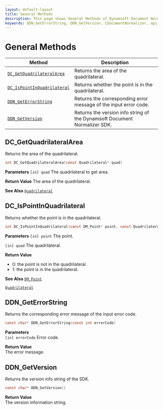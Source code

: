 ```yaml
---
layout: default-layout
title: General Methods
description: This page shows General Methods of Dynamsoft Document Normalizer SDK C Edition.
keywords: DDN_GetErrorString, DDN_GetVersion, CDocumentNormalizer, api reference, c
---
```


# General Methods

| Method               | Description |
|----------------------|-------------|
| [`DC_GetQuadrilateralArea`](#dc_getquadrilateralarea) | Returns the area of the quadrilateral. |
| [`DC_IsPointInQuadrilateral`](#dc_ispointinquadrilateral) | Returns whether the point is in the quadrilateral. |
| [`DDN_GetErrorString`](#ddn_geterrorstring) | Returns the corresponding error message of the input error code. |
| [`DDN_GetVersion`](#ddn_getversion) | Returns the version info string of the Dynamsoft Document Normalizer SDK. |

## DC_GetQuadrilateralArea

Returns the area of the quadrilateral.

```c
int DC_GetQuadrilateralArea(const Quadrilateral* quad)
```

**Parameters**
`[in] quad` The quadrilateral to get area.

**Return Value**
The area of the quadrilateral.

**See Also**
[`Quadrilateral`](quadrilateral.md)

## DC_IsPointInQuadrilateral

Returns whether the point is in the quadrilateral.

```c
int DC_IsPointInQuadrilateral(const DM_Point* point, const Quadrilateral* quad)
```

**Parameters**
`[in] point` The point.

`[in] quad` The quadrilateral.

**Return Value**

- 0: the point is not in the quadrilateral.
- 1: the point is in the quadrilateral.

**See Also**
[`DM_Point`](point.md)

[`Quadrilateral`](quadrilateral.md)

## DDN_GetErrorString

Returns the corresponding error message of the input error code.

```c
const char* DDN_GetErrorString(const int errorCode)
```

**Parameters**  
`[in] errorCode` Error code.

**Return Value**  
The error message.

## DDN_GetVersion

Returns the version info string of the SDK.

```c
const char* DDN_GetVersion()
```

**Return Value**  
The version information string.
